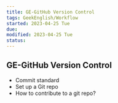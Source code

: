```yaml
---
title: GE-GitHub Version Control
tags: GeekEnglish/Workflow
started: 2023-04-25 Tue
due: 
modified: 2023-04-25 Tue
status: 
---
```

## GE-GitHub Version Control
- Commit standard
- Set up a Git repo 
- How to contribute to a git repo?